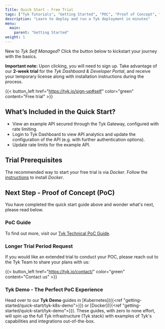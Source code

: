 ```yaml
---
Title: Quick Start - Free Trial
tags: ["Tyk Tutorials", "Getting Started", "POC", "Proof of Concept", "Tyk PoC", "k8s", "docker", "Self Managed", "Open Source", "demo", "Tyk demo", "Tyk quick start"]
description: "Learn to deploy and run a Tyk deployment in minutes"
menu:
  main:
    parent: "Getting Started"
weight: 1
---
```


New to *Tyk Self Managed*? Click the button below to kickstart your journey with the basics.

**Important note:** Upon clicking, you will need to sign up. Take advantage of our **2-week trial** for the *Tyk Dashboard & Developer Portal*, and receive your temporary license along with installation instructions during the process.


{{< button_left href="https://tyk.io/sign-up#self" color="green" content="Free trial" >}}

## What’s Included in the Quick Start?
- View an example API secured through the Tyk Gateway, configured with rate limiting.
- Login to Tyk Dashboard to view API analytics and update the configuration of the API (e.g. with further authentication options).
- Update rate limits for the example API.

## Trial Prerequisites
The recommended way to start your free trial is via *Docker*. Follow the [instructions](https://docs.docker.com/get-docker/) to install *Docker*.


## Next Step - Proof of Concept (PoC)

You have completed the quick start guide above and wonder what's next, please read below.

### PoC Guide 
To find out more, visit our [Tyk Technical PoC Guide](https://tyk.io/customer-engineering/poc/technical-guide/).

### Longer Trial Period Request
If you would like an extended trial to conduct your POC, please reach out to the Tyk Team to share your plans with us:

{{< button_left href="https://tyk.io/contact/" color="green" content="Contact us" >}}


### Tyk Demo - The Perfect PoC Experience
Head over to our **Tyk Demo** guides in [Kubernetes]({{<ref "getting-started/quick-start/tyk-k8s-demo">}}) or [Docker]({{<ref "getting-started/quick-start/tyk-demo">}}). These guides, with zero to none effort, will spin up the full Tyk infrastructure (Tyk stack) with examples of Tyk's capabilities and integrations out-of-the-box.
